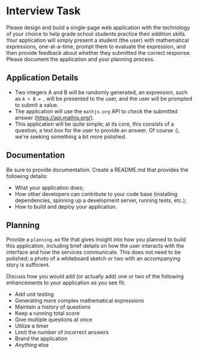# Interview Task

Please design and build a single-page web application with the technology of your choice to help grade school students practice their addition skills. Your application will simply present a student (the user) with mathematical expressions, one-at-a-time, prompt them to evaluate the expression, and then provide feedback about whether they submitted the correct response.
Please document the application and your planning process.

## Application Details

- Two integers A and B will be randomly generated, an expression, such as `A + B = `, will be presented to the user, and the user will be prompted to submit a value.
- The application will use the `mathjs.org` API to _check_ the submitted answer (https://api.mathjs.org/).
- This application will be quite simple; at its core, this consists of a question, a text box for the user to provide an answer. Of course :), we're seeking something a bit more polished.

## Documentation

Be sure to provide documentation. Create a README.md that provides the following details:

- What your application does;
- How other developers can contribute to your code base (installing dependencies, spinning up a development server, running tests, etc.);
- How to build and deploy your application.

## Planning

Provide a `planning.md` file that gives insight into how you planned to build this application, including brief details on how the user interacts with the interface and how the services communicate. This does not need to be polished; a photo of a whiteboard sketch or two with an accompanying story is sufficient.

Discuss how you would add (or actually add) one or two of the following enhancements to your application as you see fit:

- Add unit testing
- Generating more complex mathematical expressions
- Maintain a history of questions
- Keep a running total score
- Give multiple questions at once
- Utilize a timer
- Limit the number of incorrect answers
- Brand the application
- _Anything_ else
